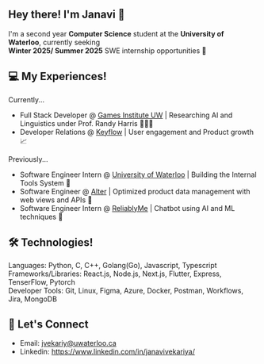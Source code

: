 ## Hey there! I'm Janavi 👋


I'm a second year **Computer Science** student at the **University of Waterloo**, currently seeking \
**Winter 2025/ Summer 2025** SWE internship opportunities 🌱

## 💻 My Experiences!

Currently...
- Full Stack Developer @ [Games Institute UW](https://uwaterloo.ca/games-institute/) | Researching AI and Linguistics under Prof. Randy Harris 👩🏻‍💻
- Developer Relations @ [Keyflow](https://www.keyflow.space/) | User engagement and Product growth 📈

Previously...
- Software Engineer Intern @ [University of Waterloo](https://uwaterloo.ca/) | Building the Internal Tools System 🚀
- Software Engineer @ [Alter](https://www.alter-textile.com/) | Optimized product data management with web views and APIs 🔐 
- Software Engineer Intern @ [ReliablyMe](https://reliablyme.com/) | Chatbot using AI and ML techniques 🤖

## 🛠️ Technologies!

Languages: Python, C, C++, Golang(Go), Javascript, Typescript \
Frameworks/Libraries: React.js, Node.js, Next.js, Flutter, Express, TenserFlow, Pytorch \
Developer Tools: Git, Linux, Figma, Azure, Docker, Postman, Workflows, Jira, MongoDB


## 🤝 Let's Connect 

- Email: jvekariy@uwaterloo.ca
- Linkedin: https://www.linkedin.com/in/janavivekariya/
